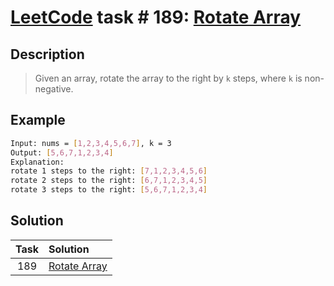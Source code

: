 # [LeetCode][leetcode] task # 189: [Rotate Array][task]

Description
-----------

> Given an array, rotate the array to the right by `k` steps, where `k` is non-negative.

Example
-------

```sh
Input: nums = [1,2,3,4,5,6,7], k = 3
Output: [5,6,7,1,2,3,4]
Explanation:
rotate 1 steps to the right: [7,1,2,3,4,5,6]
rotate 2 steps to the right: [6,7,1,2,3,4,5]
rotate 3 steps to the right: [5,6,7,1,2,3,4]
```

Solution
--------

| Task | Solution                 |
|:----:|:-------------------------|
| 189  | [Rotate Array][solution] |


[leetcode]: <http://leetcode.com/>
[task]: <https://leetcode.com/problems/rotate-array/>
[solution]: <https://github.com/wellaxis/witalis-jkit/blob/main/module/tasks/src/main/java/com/witalis/jkit/tasks/core/task/leetcode/h2/p189/option/Practice.java>
